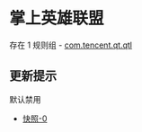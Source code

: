 # 掌上英雄联盟

存在 1 规则组 - [com.tencent.qt.qtl](/src/apps/com.tencent.qt.qtl.ts)

## 更新提示

默认禁用

- [快照-0](https://i.gkd.li/i/13611286)

